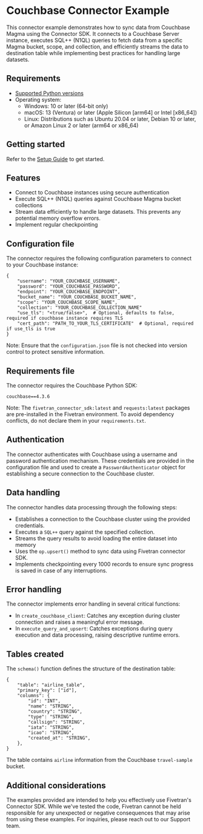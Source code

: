 # Couchbase Connector Example
This connector example demonstrates how to sync data from Couchbase Magma using the Connector SDK. It connects to a Couchbase Server instance, executes SQL++ (N1QL) queries to fetch data from a specific Magma bucket, scope, and collection, and efficiently streams the data to destination table while implementing best practices for handling large datasets.

## Requirements

* [Supported Python versions](https://github.com/fivetran/fivetran_connector_sdk/blob/main/README.md#requirements)   
* Operating system:
  * Windows: 10 or later (64-bit only)
  * macOS: 13 (Ventura) or later (Apple Silicon [arm64] or Intel [x86_64])
  * Linux: Distributions such as Ubuntu 20.04 or later, Debian 10 or later, or Amazon Linux 2 or later (arm64 or x86_64)

## Getting started

Refer to the [Setup Guide](https://fivetran.com/docs/connectors/connector-sdk/setup-guide) to get started.

## Features

- Connect to Couchbase instances using secure authentication
- Execute SQL++ (N1QL) queries against Couchbase Magma bucket collections
- Stream data efficiently to handle large datasets. This prevents any potential memory overflow errors.
- Implement regular checkpointing

## Configuration file

The connector requires the following configuration parameters to connect to your Couchbase instance:

```
{
    "username": "YOUR_COUCHBASE_USERNAME",
    "password": "YOUR_COUCHBASE_PASSWORD",
    "endpoint": "YOUR_COUCHBASE_ENDPOINT",
    "bucket_name": "YOUR_COUCHBASE_BUCKET_NAME",
    "scope": "YOUR_COUCHBASE_SCOPE_NAME",
    "collection": "YOUR_COUCHBASE_COLLECTION_NAME"
    "use_tls": "<true/false>",  # Optional, defaults to false, required if couchbase instance requires TLS
    "cert_path": "PATH_TO_YOUR_TLS_CERTIFICATE"  # Optional, required if use_tls is true
}
```

Note: Ensure that the `configuration.json` file is not checked into version control to protect sensitive information.

## Requirements file

The connector requires the Couchbase Python SDK:

```
couchbase==4.3.6
```

Note: The `fivetran_connector_sdk:latest` and `requests:latest` packages are pre-installed in the Fivetran environment. To avoid dependency conflicts, do not declare them in your `requirements.txt`.

## Authentication

The connector authenticates with Couchbase using a username and password authentication mechanism. These credentials are provided in the configuration file and used to create a `PasswordAuthenticator` object for establishing a secure connection to the Couchbase cluster.

## Data handling

The connector handles data processing through the following steps:  
- Establishes a connection to the Couchbase cluster using the provided credentials.
- Executes a `SQL++` query against the specified collection.
- Streams the query results to avoid loading the entire dataset into memory
- Uses the `op.upsert()` method to sync data using Fivetran connector SDK.
- Implements checkpointing every 1000 records to ensure sync progress is saved in case of any interruptions.

## Error handling

The connector implements error handling in several critical functions:  
- In `create_couchbase_client`: Catches any exception during cluster connection and raises a meaningful error message.
- In `execute_query_and_upsert`: Catches exceptions during query execution and data processing, raising descriptive runtime errors.

## Tables created

The `schema()` function defines the structure of the destination table:

```
{
    "table": "airline_table",
    "primary_key": ["id"],
    "columns": {
        "id": "INT",
        "name": "STRING",
        "country": "STRING",
        "type": "STRING",
        "callsign": "STRING",
        "iata": "STRING",
        "icao": "STRING",
        "created_at": "STRING",
    },
}
```
The table contains `airline` information from the Couchbase `travel-sample` bucket.


## Additional considerations

The examples provided are intended to help you effectively use Fivetran's Connector SDK. While we've tested the code, Fivetran cannot be held responsible for any unexpected or negative consequences that may arise from using these examples. For inquiries, please reach out to our Support team.
